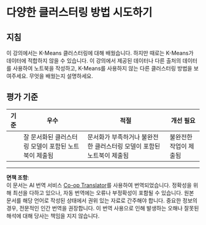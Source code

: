 <!--
CO_OP_TRANSLATOR_METADATA:
{
  "original_hash": "b8e17eff34ad1680eba2a5d3cf9ffc41",
  "translation_date": "2025-09-03T23:12:50+00:00",
  "source_file": "5-Clustering/2-K-Means/assignment.md",
  "language_code": "ko"
}
-->
# 다양한 클러스터링 방법 시도하기

## 지침

이 강의에서는 K-Means 클러스터링에 대해 배웠습니다. 하지만 때로는 K-Means가 데이터에 적합하지 않을 수 있습니다. 이 강의에서 제공된 데이터나 다른 출처의 데이터를 사용하여 노트북을 작성하고, K-Means를 사용하지 않는 다른 클러스터링 방법을 보여주세요. 무엇을 배웠는지 설명하세요.

## 평가 기준

| 기준      | 우수                                                         | 적절                                                         | 개선 필요                  |
| --------- | ------------------------------------------------------------ | ------------------------------------------------------------ | -------------------------- |
|           | 잘 문서화된 클러스터링 모델이 포함된 노트북이 제출됨          | 문서화가 부족하거나 불완전한 클러스터링 모델이 포함된 노트북이 제출됨 | 불완전한 작업이 제출됨     |

---

**면책 조항**:  
이 문서는 AI 번역 서비스 [Co-op Translator](https://github.com/Azure/co-op-translator)를 사용하여 번역되었습니다. 정확성을 위해 최선을 다하고 있으나, 자동 번역에는 오류나 부정확성이 포함될 수 있습니다. 원본 문서를 해당 언어로 작성된 상태에서 권위 있는 자료로 간주해야 합니다. 중요한 정보의 경우, 전문적인 인간 번역을 권장합니다. 이 번역 사용으로 인해 발생하는 오해나 잘못된 해석에 대해 당사는 책임을 지지 않습니다.  